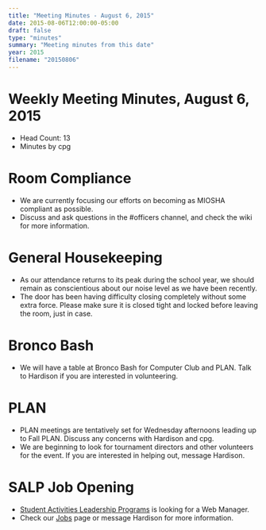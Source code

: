 ```yaml
---
title: "Meeting Minutes - August 6, 2015"
date: 2015-08-06T12:00:00-05:00
draft: false
type: "minutes"
summary: "Meeting minutes from this date"
year: 2015
filename: "20150806"
---
```


# Weekly Meeting Minutes, August 6, 2015

- Head Count: 13
- Minutes by cpg

# Room Compliance

- We are currently focusing our efforts on becoming as MIOSHA compliant as possible.
- Discuss and ask questions in the #officers channel, and check the wiki for more information.

# General Housekeeping

- As our attendance returns to its peak during the school year, we should remain as conscientious about our noise level as we have been recently.
- The door has been having difficulty closing completely without some extra force. Please make sure it is closed tight and locked before leaving the room, just in case.

# Bronco Bash

- We will have a table at Bronco Bash for Computer Club and PLAN. Talk to Hardison if you are interested in volunteering.

# PLAN

- PLAN meetings are tentatively set for Wednesday afternoons leading up to Fall PLAN. Discuss any concerns with Hardison and cpg.
- We are beginning to look for tournament directors and other volunteers for the event. If you are interested in helping out, message Hardison.

# SALP Job Opening

- [Student Activities Leadership Programs](http://wmich.edu/activities/) is looking for a Web Manager.
- Check our [Jobs](https://cclub.cs.wmich.edu/wiki/Jobs) page or message Hardison for more information.
